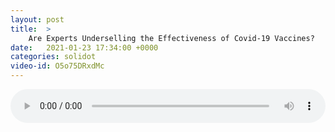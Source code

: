```yaml
---
layout: post
title:  >
    Are Experts Underselling the Effectiveness of Covid-19 Vaccines?
date:   2021-01-23 17:34:00 +0000
categories: solidot
video-id: O5o75DRxdMc
---
```


<audio src="/assets/2bc3c67766756498fd052cb7922bcfd2.mp3" style="width: 100%;" controls></audio>

